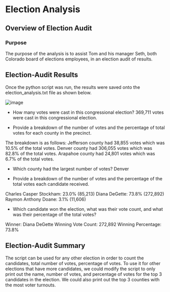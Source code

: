# Election Analysis

## Overview of Election Audit

### Purpose
The purpose of the analysis is to assist Tom and his manager Seth, both Colorado board of elections employees, in an election audit of results.


## Election-Audit Results
Once the python script was run, the results were saved onto the election_analysis.txt file as shown below.

![image](https://user-images.githubusercontent.com/108503112/189497025-df0ee755-7ab4-4218-b9d0-314588ba160b.png)

* How many votes were cast in this congressional election?
369,711 votes were cast in this congressional election.

* Provide a breakdown of the number of votes and the percentage of total votes for each county in the precinct.

The breakdown is as follows:
Jefferson county had 38,855 votes which was 10.5% of the total votes.
Denver county had 306,055 votes which was 82.8% of the total votes.
Arapahoe county had 24,801 votes which was 6.7% of the total votes.


* Which county had the largest number of votes?
Denver


* Provide a breakdown of the number of votes and the percentage of the total votes each candidate received.

Charles Casper Stockham: 23.0% (85,213)
Diana DeGette: 73.8% (272,892)
Raymon Anthony Doane: 3.1% (11,606)



* Which candidate won the election, what was their vote count, and what was their percentage of the total votes?

Winner: Diana DeGette
Winning Vote Count: 272,892
Winning Percentage: 73.8%


## Election-Audit Summary
The script can be used for any other election in order to count the candidates, total number of votes, percentage of votes.
To use it for other elections that have more candidates, we could modify the script to only print out the name, number of votes, and percentage of votes for the top 3 candidates in the election. We could also print out the top 3 counties with the most voter turnouts. 


